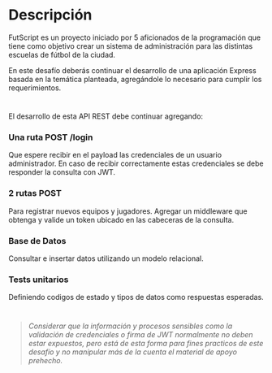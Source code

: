 # Descripción
FutScript es un proyecto iniciado por 5 aficionados de la programación que tiene como
objetivo crear un sistema de administración para las distintas escuelas de fútbol de la
ciudad.

En este desafío deberás continuar el desarrollo de una aplicación Express basada en la
temática planteada, agregándole lo necesario para cumplir los requerimientos.

#

El desarrollo de esta API REST debe continuar agregando:

### Una ruta POST /login 
Que espere recibir en el payload las credenciales de un usuario
administrador. En caso de recibir correctamente estas credenciales se debe responder la
consulta con JWT.

### 2 rutas POST
Para registrar nuevos equipos y jugadores. Agregar un middleware que obtenga y valide un token ubicado en las cabeceras
de la consulta.

### Base de Datos

Consultar e insertar datos utilizando un modelo relacional.

### Tests unitarios

Definiendo codigos de estado y tipos de datos como respuestas esperadas.

#

> *Considerar que la información y procesos sensibles como la validación de credenciales o firma de JWT normalmente no deben estar expuestos,  pero está de esta forma para fines practicos de este desafío y no manipular más de la cuenta el material de apoyo prehecho.*